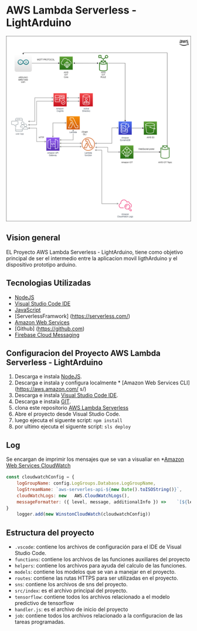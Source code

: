 # AWS Lambda Serverless - LightArduino
![Screenshot](infra.png)
## Vision general 
EL Proyecto AWS Lambda Serverless - LightArduino, tiene como objetivo principal de ser el intermedio entre la aplicacion movil ligthArduino y el dispositivo prototipo arduino.
## Tecnologias Utilizadas
* [NodeJS](https://nodejs.org/en/)
* [Visual Studio Code IDE](https://code.visualstudio.com/)
* [JavaScript](https://www.javascript.com/)
* [ServerlessFramwork] (https://serverless.com/)
* [Amazon Web Services](https://aws.amazon.com/es/)
* [Github] (https://github.com)
* [Firebase Cloud Messaging](https://firebase.google.com/docs/cloud-messaging)
## Configuracion del Proyecto AWS Lambda Serverless - LightArduino

1. Descarga e instala [NodeJS](https://nodejs.org/en/).
2. Descarga e instala y configura localmente * [Amazon Web Services CLI](https://aws.amazon.com/ s/)
3. Descarga e instala [Visual Studio Code IDE](https://code.visualstudio.com/).
4. Descarga e instala [GIT](https://git-scm.com/).
5. clona este repositorio [AWS Lambda Serverless](https://github.com/cb161769/aws-lambda-serverless-Functional)
6. Abre el proyecto desde Visual Studio Code.
7. luego ejecuta el siguente 
script: `npm install`
8. por ultimo ejecuta el siguente
script: `sls deploy`

## Log

Se encargan de imprimir los mensajes que se van a visualiar en *[Amazon Web Services CloudWatch](https://aws.amazon.com/es/cloudwatch/) 
```javascript 
const cloudwatchConfig = {
    logGroupName: config.LogGroups.Database.LogGroupName,
    logStreamName: `aws-serverles-api-${new Date().toISOString()}`,
    cloudWatchLogs: new   AWS.CloudWatchLogs(),
    messageFormatter: ({ level, message, additionalInfo }) =>    `[${level}] : ${message} \nInformacion Adicional: ${JSON.stringify(additionalInfo)}}`
}
    logger.add(new WinstonCloudWatch(cloudwatchConfig))
```
## Estructura del proyecto
* `.vscode`: contiene los archivos de configuración para el IDE de Visual Studio Code.
* `functions`: contiene los archivos de las funciones auxiliares del proyecto
* `helpers`: contiene los archivos para ayuda del calculo de las funciones.
* `models`: contiene los modelos que se van a manejar en el proyecto.
* `routes`: contiene las rutas HTTPS para ser utilizadas en el proyecto.
* `sns`: contiene los archivos de sns del proyecto.
* `src/index`: es el archivo principal del proyecto.
* `tensorflow`: contiene todos los archivos relacionado a el modelo predictivo de tensorflow
* `handler.js`: es el archivo de inicio del proyecto
* `job`: contiene todos los archivos relacionado a la configuracion de las tareas programadas.

